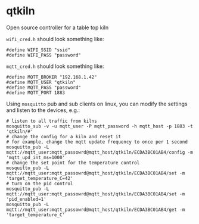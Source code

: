 # qtkiln
Open source controller for a table top kiln


`wifi_cred.h` should look something like:
```
#define WIFI_SSID "ssid"
#define WIFI_PASS "password"
```

`mqtt_cred.h` should look something like:
```
#define MQTT_BROKER "192.168.1.42"
#define MQTT_USER "qtkiln"
#define MQTT_PASS "password"
#define MQTT_PORT 1883
```

Using `mosquitto` pub and sub clients on linux, you can modify the settings and listen to the devices, e.g.:
```
# listen to all traffic from kilns
mosquitto_sub -v -u mqtt_user -P mqtt_password -h mqtt_host -p 1883 -t 'qtkiln/#'
# change the config for a kiln and reset it
# for example, change the mqtt update frequency to once per 1 second
mosquitto_pub -L mqtt://mqtt_user:mqtt_passowrd@mqtt_host/qtkiln/ECDA3BC01AB4/config -m 'mqtt_upd_int_ms=1000'
# change the set point for the temperature control
mosquitto_pub -L mqtt://mqtt_user:mqtt_passowrd@mqtt_host/qtkiln/ECDA3BC01AB4/set -m 'target_temperature_C=42'
# turn on the pid control
mosquitto_pub -L mqtt://mqtt_user:mqtt_passowrd@mqtt_host/qtkiln/ECDA3BC01AB4/set -m 'pid_enabled=1'
mosquitto_pub -L mqtt://mqtt_user:mqtt_passowrd@mqtt_host/qtkiln/ECDA3BC01AB4/get -m 'target_temperature_C'
```
